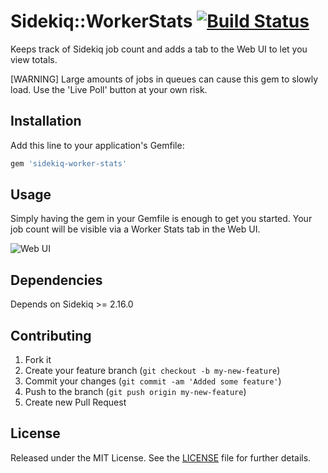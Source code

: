 # Sidekiq::WorkerStats [![Build Status](https://travis-ci.org/mikestephens/sidekiq-worker-stats.svg?branch=master)](https://travis-ci.org/mikestephens/sidekiq-worker-stats)

Keeps track of Sidekiq job count and adds a tab to the Web UI to let you view totals.

[WARNING] Large amounts of jobs in queues can cause this gem to slowly load. Use the 'Live Poll' button at your own risk.

## Installation

Add this line to your application's Gemfile:

```ruby
gem 'sidekiq-worker-stats'
```

## Usage

Simply having the gem in your Gemfile is enough to get you started. Your
job count will be visible via a Worker Stats tab in the Web UI.

![Web UI](http://i.imgur.com/1rlIcJW.png)
## Dependencies

Depends on Sidekiq >= 2.16.0

## Contributing

1. Fork it
2. Create your feature branch (`git checkout -b my-new-feature`)
3. Commit your changes (`git commit -am 'Added some feature'`)
4. Push to the branch (`git push origin my-new-feature`)
5. Create new Pull Request

## License

Released under the MIT License. See the [LICENSE][license] file for further details.

[license]: https://github.com/mhfs/sidekiq-worker-count/blob/master/LICENSE
